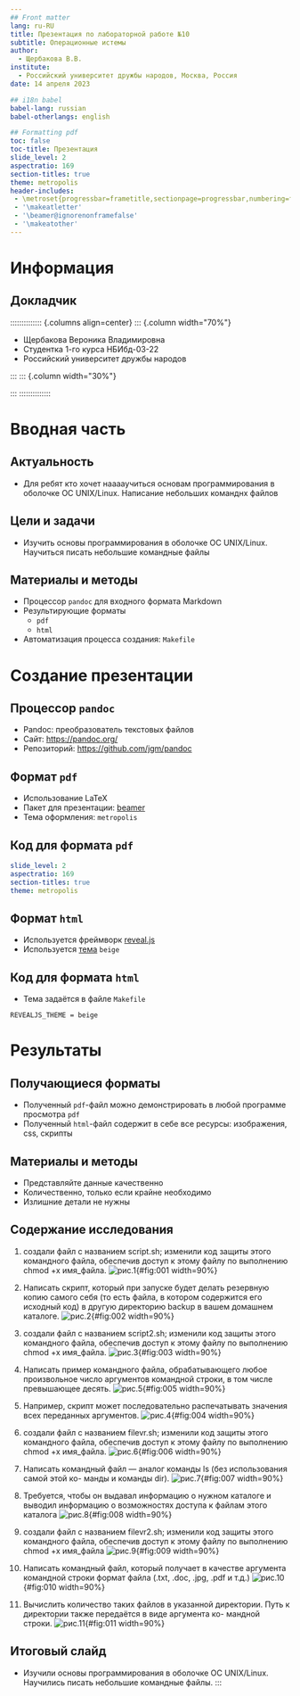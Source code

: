 ```yaml
---
## Front matter
lang: ru-RU
title: Презентация по лабораторной работе №10
subtitle: Операционные истемы
author:
  - Щербакова В.В.
institute:
  - Российский университет дружбы народов, Москва, Россия
date: 14 апреля 2023

## i18n babel
babel-lang: russian
babel-otherlangs: english

## Formatting pdf
toc: false
toc-title: Презентация
slide_level: 2
aspectratio: 169
section-titles: true
theme: metropolis
header-includes:
 - \metroset{progressbar=frametitle,sectionpage=progressbar,numbering=fraction}
 - '\makeatletter'
 - '\beamer@ignorenonframefalse'
 - '\makeatother'
---
```


# Информация

## Докладчик

:::::::::::::: {.columns align=center}
::: {.column width="70%"}

  * Щербакова Вероника Владимировна
  * Студентка 1-го курса НБИбд-03-22
  * Российский университет дружбы народов
 
:::
::: {.column width="30%"}


:::
::::::::::::::

# Вводная часть

## Актуальность

- Для ребят кто хочет нааааучиться основам программирования в оболочке ОС UNIX/Linux. Написание небольших команднх файлов

## Цели и задачи

- Изучить основы программирования в оболочке ОС UNIX/Linux. Научиться писать
небольшие командные файлы

## Материалы и методы

- Процессор `pandoc` для входного формата Markdown
- Результирующие форматы
	- `pdf`
	- `html`
- Автоматизация процесса создания: `Makefile`

# Создание презентации

## Процессор `pandoc`

- Pandoc: преобразователь текстовых файлов
- Сайт: <https://pandoc.org/>
- Репозиторий: <https://github.com/jgm/pandoc>

## Формат `pdf`

- Использование LaTeX
- Пакет для презентации: [beamer](https://ctan.org/pkg/beamer)
- Тема оформления: `metropolis`

## Код для формата `pdf`

```yaml
slide_level: 2
aspectratio: 169
section-titles: true
theme: metropolis
```

## Формат `html`

- Используется фреймворк [reveal.js](https://revealjs.com/)
- Используется [тема](https://revealjs.com/themes/) `beige`

## Код для формата `html`

- Тема задаётся в файле `Makefile`

```make
REVEALJS_THEME = beige 
```
# Результаты

## Получающиеся форматы

- Полученный `pdf`-файл можно демонстрировать в любой программе просмотра `pdf`
- Полученный `html`-файл содержит в себе все ресурсы: изображения, css, скрипты


## Материалы и методы

- Представляйте данные качественно
- Количественно, только если крайне необходимо
- Излишние детали не нужны

## Содержание исследования
1. создали файл с названием script.sh; изменили код защиты этого командного файла, обеспечив доступ к этому файлу по
выполнению chmod +x имя_файла.
![рис.1](image/10_1.png){#fig:001 width=90%}

2. Написать скрипт, который при запуске будет делать резервную копию самого себя (то
есть файла, в котором содержится его исходный код) в другую директорию backup
в вашем домашнем каталоге. 
![рис.2](image/10_2.png){#fig:002 width=90%}

3. создали файл с названием script2.sh; изменили код защиты этого командного файла, обеспечив доступ к этому файлу по
выполнению chmod +x имя_файла.
![рис.3](image/10_3.png){#fig:003 width=90%}

4. Написать пример командного файла, обрабатывающего любое произвольное число
аргументов командной строки, в том числе превышающее десять. 
![рис.5](image/10_5.png){#fig:005 width=90%}

5. Например, скрипт может последовательно распечатывать значения всех переданных аргументов.
![рис.4](image/10_4.png){#fig:004 width=90%}

6. создали файл с названием filevr.sh; изменили код защиты этого командного файла, обеспечив доступ к этому файлу по
выполнению chmod +x имя_файла.
![рис.6](image/10_6.png){#fig:006 width=90%}

7. Написать командный файл — аналог команды ls (без использования самой этой ко-
манды и команды dir). 
![рис.7](image/10_7.png){#fig:007 width=90%}

8. Требуется, чтобы он выдавал информацию о нужном каталоге
и выводил информацию о возможностях доступа к файлам этого каталога
![рис.8](image/10_8.png){#fig:008 width=90%}

9. создали файл с названием filevr2.sh; изменили код защиты этого командного файла, обеспечив доступ к этому файлу по
выполнению chmod +x имя_файла
![рис.9](image/10_9.png){#fig:009 width=90%}

10. Написать командный файл, который получает в качестве аргумента командной строки
формат файла (.txt, .doc, .jpg, .pdf и т.д.) 
![рис.10](image/10_10.png){#fig:010 width=90%}

11. Вычислить количество таких файлов
в указанной директории. Путь к директории также передаётся в виде аргумента ко-
мандной строки.
![рис.11](image/10_11.png){#fig:011 width=90%}


## Итоговый слайд

- Изучили основы программирования в оболочке ОС UNIX/Linux. Научились писать
небольшие командные файлы.
:::

